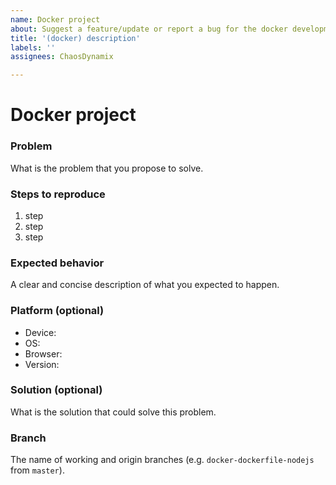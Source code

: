 ```yaml
---
name: Docker project
about: Suggest a feature/update or report a bug for the docker development environment implementation.
title: '(docker) description'
labels: ''
assignees: ChaosDynamix

---
```


# Docker project

### Problem
What is the problem that you propose to solve.

### Steps to reproduce 
1. step
2. step
3. step

### Expected behavior
A clear and concise description of what you expected to happen.

### Platform (optional)
 - Device: <device>
 - OS: <os>
 - Browser: <browser>
 - Version: <version>

### Solution (optional)
What is the solution that could solve this problem.

### Branch
The name of working and origin branches (e.g. `docker-dockerfile-nodejs` from `master`).
